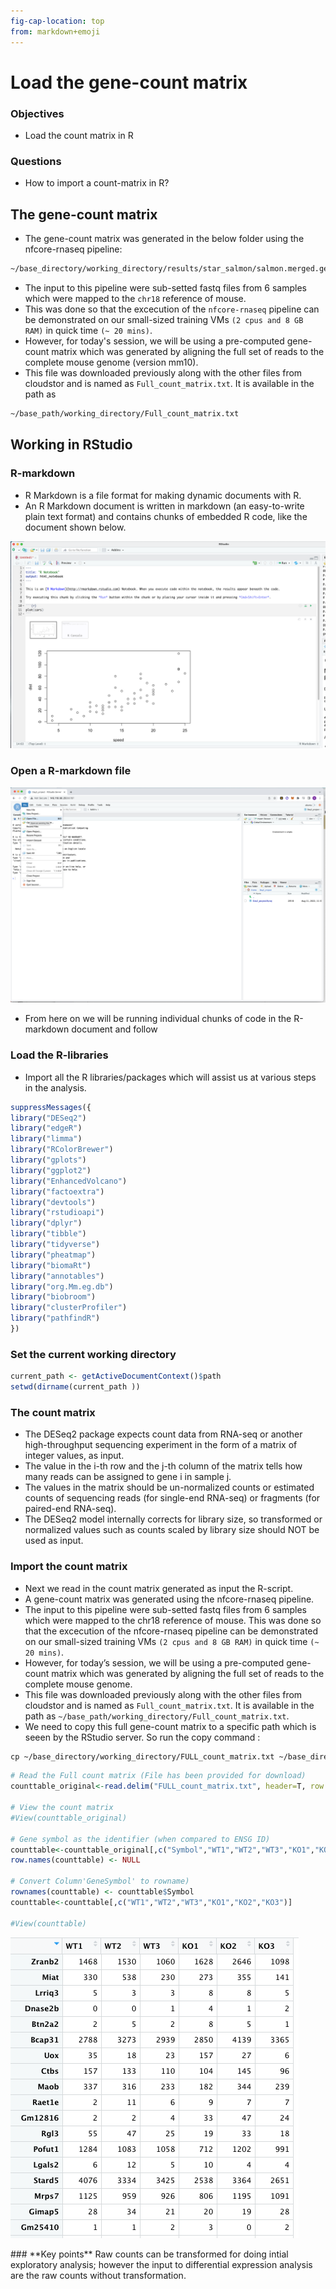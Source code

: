 ```yaml
---
fig-cap-location: top
from: markdown+emoji
---
```



# **Load the gene-count matrix**

<div class="objectives">  

### **Objectives**
- Load the count matrix in R 
</div>  

<div class="questions">

### **Questions**
- How to import a count-matrix in R?
</div>  

## **The gene-count matrix**

- The gene-count matrix was generated in the below folder using the nfcore-rnaseq pipeline:

```default
~/base_directory/working_directory/results/star_salmon/salmon.merged.gene_counts.tsv
```
-  The input to this pipeline were sub-setted fastq files from 6 samples which were mapped to the `chr18` reference of mouse. 
-  This was done so that the excecution of the `nfcore-rnaseq` pipeline can be demonstrated on our small-sized training VMs `(2 cpus and 8 GB RAM)` in quick time `(~ 20 mins)`.
-  However, for today's session, we will be using a pre-computed gene-count matrix which was generated by aligning the full set of reads to the complete mouse genome (version mm10). 
-  This file was downloaded previously along with the other files from cloudstor and is named as `Full_count_matrix.txt`. It is available in the path as 

```default
~/base_path/working_directory/Full_count_matrix.txt
```


## **Working in RStudio**

### **R-markdown**

- R Markdown is a file format for making dynamic documents with R.
- An R Markdown document is written in markdown (an easy-to-write plain text format) and contains chunks of embedded R code, like the document shown below.

![RStudio interface](/fig/R_markdown.png)  


### **Open a R-markdown file**

![Open Rmarkdown file](/fig/Rmarkdown_open_file.png)  

- From here on we will be running individual chunks of code in the R-markdown document and follow


### **Load the R-libraries**

- Import all the R libraries/packages which will assist us at various steps in the analysis.

```r
suppressMessages({
library("DESeq2")
library("edgeR")
library("limma")
library("RColorBrewer")
library("gplots")
library("ggplot2")
library("EnhancedVolcano")
library("factoextra")
library("devtools")
library("rstudioapi")
library("dplyr")
library("tibble")
library("tidyverse")
library("pheatmap")
library("biomaRt")
library("annotables")
library("org.Mm.eg.db")
library("biobroom")
library("clusterProfiler")
library("pathfindR")
})
```


### **Set the current working directory**

```r
current_path <- getActiveDocumentContext()$path 
setwd(dirname(current_path ))
```
 
### **The count matrix**

- The DESeq2 package expects count data from RNA-seq or another high-throughput sequencing experiment in the form of a matrix of integer values, as input. 
- The value in the i-th row and the j-th column of the matrix tells how many reads can be assigned to gene i in sample j. 
- The values in the matrix should be un-normalized counts or estimated counts of sequencing reads (for single-end RNA-seq) or fragments (for paired-end RNA-seq). 
- The DESeq2 model internally corrects for library size, so transformed or normalized values such as counts scaled by library size should NOT be used as input.

### **Import the count matrix**
- Next we read in the count matrix generated as input the R-script.
- A gene-count matrix was generated using the nfcore-rnaseq pipeline. 
- The input to this pipeline were sub-setted fastq files from 6 samples which were mapped to the chr18 reference of mouse. This was done so that the excecution of the nfcore-rnaseq pipeline can be demonstrated on our small-sized training VMs `(2 cpus and 8 GB RAM)` in quick time `(~ 20 mins)`.
-  However, for today’s session, we will be using a pre-computed gene-count matrix which was generated by aligning the full set of reads to the complete mouse genome.
-  This file was downloaded previously along with the other files from cloudstor and is named as `Full_count_matrix.txt`. It is available in the path as `~/base_path/working_directory/Full_count_matrix.txt`.
-  We need to copy this full gene-count matrix to a specific path which is seeen by the RStudio server. So run the copy command :

```default
cp ~/base_directory/working_directory/FULL_count_matrix.txt ~/base_directory/working_directory/rstudio/
```
 
```r
# Read the Full count matrix (File has been provided for download)
counttable_original<-read.delim("FULL_count_matrix.txt", header=T, row.names=1) 

# View the count matrix
#View(counttable_original)

# Gene symbol as the identifier (when compared to ENSG ID)
counttable<-counttable_original[,c("Symbol","WT1","WT2","WT3","KO1","KO2","KO3")]
row.names(counttable) <- NULL

# Convert Column'GeneSymbol' to rowname)
rownames(counttable) <- counttable$Symbol
counttable<-counttable[,c("WT1","WT2","WT3","KO1","KO2","KO3")]

#View(counttable)
```

![The count matrix](/fig/count_matrix.png)

<div class="keypoints">
### **Key points**
Raw counts can be transformed for doing intial exploratory analysis; however the input to differential expression analysis are the raw counts without transformation.
</div>